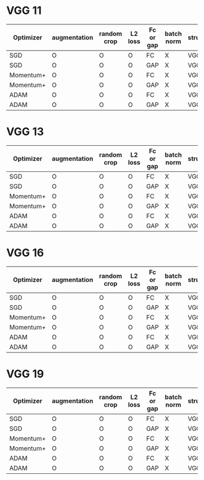 # VGG 11
|Optimizer| augmentation | random crop | L2 loss | Fc or gap | batch norm | structure | acc | loss |
| --- | --- | --- | --- | --- | --- | --- | --- | --- | 
| SGD | O | O | O | FC | X |  VGG 11  | [80.33%](https://github.com/SoulDuck/VGG/blob/master/readme_pic/vgg_11/1/vgg_11_1.md) | [0.46](https://github.com/SoulDuck/VGG/blob/master/readme_pic/vgg_11/1/vgg_11_1.md) |
| SGD | O | O | O | GAP | X |  VGG 11  | [82.00%](https://github.com/SoulDuck/VGG/blob/master/readme_pic/vgg_11/0/vgg_11_0.md) | [0.44](https://github.com/SoulDuck/VGG/blob/master/readme_pic/vgg_11/0/vgg_11_0.md) |
| Momentum+ | O | O | O | FC | X |  VGG 11  | [82.33%](https://github.com/SoulDuck/VGG/blob/master/readme_pic/vgg_11/3/vgg_11_3.md) | [0.417](https://github.com/SoulDuck/VGG/blob/master/readme_pic/vgg_11/3/vgg_11_3.md) | 
| Momentum+ | O | O | O | GAP | X |  VGG 11  | [82.21%](https://github.com/SoulDuck/VGG/blob/master/readme_pic/vgg_11/2/vgg_11_2.md) | [0.43](https://github.com/SoulDuck/VGG/blob/master/readme_pic/vgg_11/2/vgg_11_2.md) |
| ADAM | O | O | O | FC | X |  VGG 11  | [84.49%](https://github.com/SoulDuck/VGG/blob/master/readme_pic/vgg_11/5/vgg_11_5.md) | [0.37](https://github.com/SoulDuck/VGG/blob/master/readme_pic/vgg_11/5/vgg_11_5.md) | 
| ADAM | O | O | O | GAP | X |  VGG 11  | [84.66%](https://github.com/SoulDuck/VGG/blob/master/readme_pic/vgg_11/4/vgg_11_4.md) | [0.38](https://github.com/SoulDuck/VGG/blob/master/readme_pic/vgg_11/4/vgg_11_4.md)| 



# VGG 13
|Optimizer| augmentation | random crop | L2 loss | Fc or gap | batch norm | structure | acc | loss |
| --- | --- | --- | --- | --- | --- | --- | --- | --- | 
| SGD | O | O | O | FC | X |  VGG 13  |  82.53%| 0.417 |
| SGD | O | O | O | GAP | X |  VGG 13  | 83.39%  | 0.412 |
| Momentum+ | O | O | O | FC | X |  VGG  13 | 83.33 | 0.41 | 
| Momentum+ | O | O | O | GAP | X |  VGG 13  | 83.75% | 0.39 |
| ADAM | O | O | O | FC | X |  VGG 13  | ? | ? | 
| ADAM | O | O | O | GAP | X |  VGG 13  | ? | ? | 


# VGG 16
|Optimizer| augmentation | random crop | L2 loss | Fc or gap | batch norm | structure | acc | loss |
| --- | --- | --- | --- | --- | --- | --- | --- | --- |
| SGD | O | O | O | FC | X |  VGG 16  | 83.80% | 0.411 | 
| SGD | O | O | O | GAP | X |  VGG 16  | 82.50% | 0.413 |
| Momentum+ | O | O | O | FC | X |  VGG 16  | 83.5%  | 0.415 | 
| Momentum+ | O | O | O | GAP | X |  VGG 16  | 83.6% | 0.41 |
| ADAM | O | O | O | FC | X |  VGG 16  | 84.66% | 0.38  | 
| ADAM | O | O | O | GAP | X |  VGG 16  | 84.80% | 0.391 | 



# VGG 19
|Optimizer| augmentation | random crop | L2 loss | Fc or gap | batch norm | structure | acc | loss |
| --- | --- | --- | --- | --- | --- | --- | --- | --- | 
| SGD | O | O | O | FC | X |  VGG 19  | ? | ? | 
| SGD | O | O | O | GAP | X |  VGG 19  | ? | ? | 
| Momentum+ | O | O | O | FC | X |  VGG 19  | ? | ? |
| Momentum+ | O | O | O | GAP | X |  VGG 19  | ? | ? |
| ADAM | O | O | O | FC | X |  VGG 19  | ? | ? | 
| ADAM | O | O | O | GAP | X |  VGG 19  | ? | ? |











